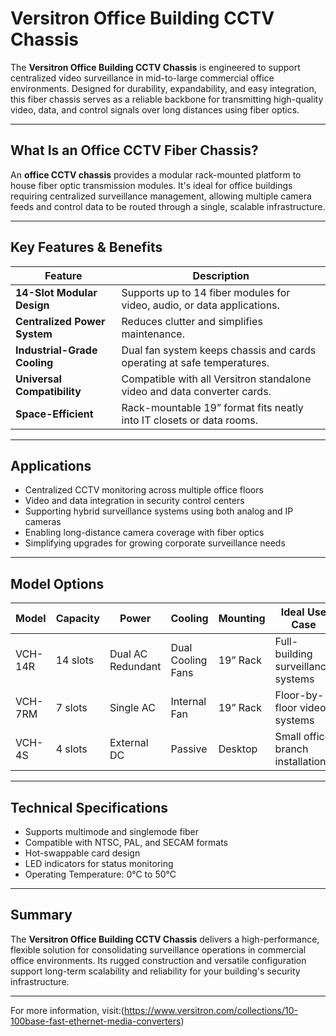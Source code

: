 # Versitron Office Building CCTV Chassis

The **Versitron Office Building CCTV Chassis** is engineered to support centralized video surveillance in mid-to-large commercial office environments. Designed for durability, expandability, and easy integration, this fiber chassis serves as a reliable backbone for transmitting high-quality video, data, and control signals over long distances using fiber optics.

---

## What Is an Office CCTV Fiber Chassis?

An **office CCTV chassis** provides a modular rack-mounted platform to house fiber optic transmission modules. It's ideal for office buildings requiring centralized surveillance management, allowing multiple camera feeds and control data to be routed through a single, scalable infrastructure.

---

## Key Features & Benefits

| Feature                      | Description                                                              |
|------------------------------|--------------------------------------------------------------------------|
| **14-Slot Modular Design**   | Supports up to 14 fiber modules for video, audio, or data applications.  |
| **Centralized Power System** | Reduces clutter and simplifies maintenance.                              |
| **Industrial-Grade Cooling** | Dual fan system keeps chassis and cards operating at safe temperatures.  |
| **Universal Compatibility**  | Compatible with all Versitron standalone video and data converter cards. |
| **Space-Efficient**          | Rack-mountable 19” format fits neatly into IT closets or data rooms.     |

---

## Applications

- Centralized CCTV monitoring across multiple office floors  
- Video and data integration in security control centers  
- Supporting hybrid surveillance systems using both analog and IP cameras  
- Enabling long-distance camera coverage with fiber optics  
- Simplifying upgrades for growing corporate surveillance needs

---

## Model Options

| Model     | Capacity | Power        | Cooling       | Mounting | Ideal Use Case                    |
|-----------|----------|--------------|----------------|-----------|------------------------------------|
| VCH-14R   | 14 slots | Dual AC Redundant | Dual Cooling Fans | 19” Rack | Full-building surveillance systems |
| VCH-7RM   | 7 slots  | Single AC     | Internal Fan    | 19” Rack | Floor-by-floor video systems       |
| VCH-4S    | 4 slots  | External DC   | Passive         | Desktop   | Small office branch installations  |

---

## Technical Specifications

- Supports multimode and singlemode fiber  
- Compatible with NTSC, PAL, and SECAM formats  
- Hot-swappable card design  
- LED indicators for status monitoring  
- Operating Temperature: 0°C to 50°C  

---

## Summary

The **Versitron Office Building CCTV Chassis** delivers a high-performance, flexible solution for consolidating surveillance operations in commercial office environments. Its rugged construction and versatile configuration support long-term scalability and reliability for your building's security infrastructure.

---

For more information, visit:(https://www.versitron.com/collections/10-100base-fast-ethernet-media-converters)
